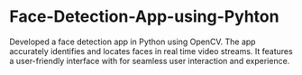 # Face-Detection-App-using-Pyhton
Developed a face detection app in Python using OpenCV.  The app accurately identifies and locates faces in real time video streams. It features a user-friendly interface  with for seamless user interaction and experience. 

